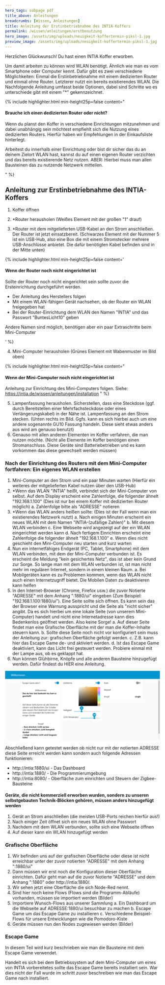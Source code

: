 ```yaml
---
hero_tags: subpage pdf
title_above: Anleitungen
breadcrumbs: [Wissen, Anleitungen]
title: Anleitung der Erstinbetriebnahme des INTIA-Koffers
permalink: /wissen/anleitungen/erstbenutzung
hero_image: /assets/img/uploads/neuigkeit-koffertermin-piksl-1.jpg
preview_image: /assets/img/uploads/neuigkeit-koffertermin-piksl-1.jpg
---
```


<!--StartFragment-->

Herzlichen Glückwunsch! Du hast einen INTIA Koffer erworben.

Um damit arbeiten zu können wird WLAN benötigt. Ähnlich wie man es vom Smartphone oder Computer kennt. Dafür gibt es zwei verschiedene Möglichkeiten: Einmal die Erstinbetriebnahme mit einem dedizierten Router und einmal ohne Router. Letzterer nutzt ein bereits existierendes WLAN. Die Nachfolgende Anleitung umfasst beide Optionen, dabei sind Schritte wo es unterschiede gibt mit einem "\*" gekennzeichnet.

{% include highlighter.html min-height25p=false content="

#### Brauche ich einen dedizierten Router oder nicht?

Wenn du planst den Koffer in verschiedene Einrichtungen mitzunehmen und dabei unabhängig sein möchtest empfiehlt sich die Nutzung eines dedizierten Routers. Hierfür haben wir Empfehlungen in der Einkaufsliste hinterlegt.

Arbeitest du innerhalb einer Einrichtung oder bist dir sicher das du an deinem Zielort WLAN hast, kannst du auf einen eigenen Router verzichten und das bereits existierende Netz nutzen. ABER: Hierbei muss man allen Bausteinen das zu nutzende Netzwerk mitteilen.

" %}

## Anleitung zur Erstinbetriebnahme des INTIA-Koffers  

1. Koffer öffnen

2. \*Router herausholen
   (Weißes Element mit der großen "1" drauf)
3. \*Router mit dem mitgelieferten USB-Kabel an den Strom anschließen. Der Router ist jetzt einsatzbereit.
   (Schwarzes Element mit der Nummer 5 ist ein USB-Hub, also eine Box die mit einem Stromstecker mehrere USB-Anschlüsse anbietet. Die dafür benötigten Kabel befinden sind in der Mitte unten)

{% include highlighter.html min-height25p=false content='

#### Wenn der Router noch nicht eingerichtet ist

Sollte der Router noch nicht eingerichtet sein sollte zuvor die Ersteinrichtung durchgeführt werden.

- Der Anleitung des Herstellers folgen
- Mit einem WLAN-fähigen Gerät nachsehen, ob der Router ein WLAN freigegeben hat
- Bei der Router-Einrichtung dem WLAN den Namen "INTIA" und das Passwort "BuntesLicht10" geben

Andere Namen sind möglich, benötigen aber ein paar Extraschritte beim Mini-Computer

' %}

4. Mini-Computer herausholen
   (Grünes Element mit Wabenmuster im Bild oben)

{% include highlighter.html min-height25p=false content="

#### Wenn der Mini-Computer noch nicht eingerichtet ist

Anleitung zur Einrichtung des Mini-Computers folgen. Siehe: https://intia.de/wissen/anleitungen/installation
" %}

5. Lampenfassung herausholen. Sicherstellen, dass eine Steckdose (ggf. durch Bereitstellen einer Mehrfachsteckdose oder eines Verlängerungskabel) in der Nähe ist. Lampenfassung an den Strom stecken.
   (Unten rechts im Bild. Ggfs. kann es sich hierbei auch um eine andere sogenannte GU10 Fassung handeln. Diese sieht etwas anders aus wird am genauso benutzt)
6. Genauso mit allen anderen Elementen im Koffer verfahren, die man nutzen möchte.
   (Nicht alle Elemente im Koffer benötigen einen Stromanschluss. Diese Geräte sind Batteriebetrieben und es kann vorkommen das diese gewechselt werden müssen)

### Nach der Einrichtung des Routers mit dem Mini-Computer fortfahren: Ein eigenes WLAN erstellen

1. Mini-Computer an den Strom und ein paar Minuten warten
   (Hierfür ein weiteres der mitgelieferten Kabel nutzen über den USB-Hub)
2. \*Wenn das WLAN "INTIA" heißt, verbindet sich der Mini-Computer von selbst. Auf dem Display erscheint eine Zahlenfolge, die folgender ähnelt "192.168.1.100"
   (Dies ist nur bei einem Koffer mit dedizierten Router möglich)
   a. Zahlenfolge bitte als "ADRESSE" notieren
3. \*Wenn das WLAN anders heißen sollte:
   (Dies ist der Fall wenn man ein existierendes Netzwerk nutzt)
   a. Nach einigen Minuten erscheint ein neues WLAN mit dem Namen "INTIA-(zufällige Zahlen)"
   b. Mit diesem WLAN verbinden
   c. Eine Webseite wird angezeigt auf der ein WLAN eingerichtet werden kann
   d. Nach fertigem Einrichten erscheint eine Zahlenfolge die folgender ähnelt "192.168.1.100"
   e. Wenn dies nicht geschieht den Mini-Computer neu starten und kurz warten
4. Nun ein internetfähiges Endgerät (PC, Tablet, Smartphone) mit dem WLAN verbinden, mit dem der Mini-Computer verbunden ist. Es erscheint die Meldung "kein gesichertes Netz", das ist aber kein Grund zur Sorge. So lange man mit dem WLAN verbunden ist, ist man nicht mehr im regulären Internet, sondern in einem kleinen Raum.
   a. Bei Mobilgeräten kann es zu Problemen kommen, wenn das WLAN nicht auch einen Internetzugriff bietet. Die Mobilen Daten zu deaktivieren kann helfen
5. In den Internet-Browser (Chrome, Firefox usw.) die zuvor Notierte "ADRESSE" mit dem Anhang ":1880/ui" eingeben (Zum Beispiel: "192.168.1.100:1880/ui"). Eine Seite sollte sich öffnen. Es kann sein das der Browser eine Warnung ausspricht und die Seite als "nicht sicher" angibt. Da es sich hierbei um eine lokale Seite (von unserem Mini-Computer) handelt und nicht eine Internetadresse kann dies Bedenkenlos geöffnet werden. Also keine Sorge!
   a. Auf dieser Seite findet man eine Grafische Oberfläche mit der man die Koffer-Inhalte steuern kann.
   b. Sollte diese Seite noch nicht vor konfiguriert sein muss der Anleitung zur: grafischen Oberfläche gefolgt werden.
   c. Z.B. kann hier das Escape Game de- und aktiviert werden.
   d. Ist das Escape Game deaktiviert, kann das Licht frei gesteuert werden. Probiere einmal mit der Lampe aus, ob es geklappt hat.
6. Nun können Glühbirne, Knöpfe und alle anderen Bausteine hinzugefügt werden. Dafür findest du HIER eine Anleitung.

![](/assets/img/instructions/intia_nodered_dashboard.png)

Abschließend kann getestet werden ob nicht nur mit der notierten ADRESSE diese Seite erreicht werden kann sondern auch folgende Adressen funktionieren:

- http://intia:1880/ui - Das Dashboard
- http://intia:1880/ - Die Programmierumgebung
- http://intia:8080/ - Oberfläche zum einrichten und Steuern der Zigbee-Bausteine

#### Geräte, die nicht kommerziell erworben wurden, sondern zu unseren selbstgebauten Technik-Blöcken gehören, müssen anders hinzugefügt werden

1. Gerät an Strom anschließen (die meisten USB-Ports reichen hierfür aus!)
2. Nach einiger Zeit öffnet sich ein neues WLAN ohne Passwort
3. Nachdem mit dem WLAN verbunden, sollte sich eine Webseite öffnen
4. Auf dieser kann ein WLAN hinzugefügt werden

### Grafische Oberfläche

1. Wir befinden uns auf der grafischen Oberfläche oder diese ist nicht erreichbar unter der zuvor notierten "ADRESSE" mit dem Anhang ":1880/ui"
2. Dann müssen wir erst noch die Konfiguration dieser Oberfläche einrichten. Dafür geht man auf die zuvor Notierte "ADRESSE" und dem Anhang ":1880" oder http://intia:1880/.
3. Wir sehen jetzt eine Oberfläche die sich Node-Red nennt.
4. Sind hier noch keine Flows (Flows sind die Programm-Abläufe) vorhanden, müssen sie importiert werden (Bilder)
5. Importiere Wunsch-Flows aus unserer Sammlung
   a. Ein Dashboard um die Webseite auf ADRESSE:1880/ui besuchbar zu machen
   b. Escape Game um das Escape Game zu installieren
   c. Verschiedene Beispiel-Flows für unsere Entwicklungen wie die Pomodoro-Kiste
6. Geräte müssen nun den Nodes zugewiesen werden (Bilder)

### Escape Game

In diesem Teil wird kurz beschrieben wie man die Bausteine mit dem Escape Game verwendet.

Handelt es sich bei dem Betriebssystem auf dem Mini-Computer um eines von INTIA vorbereitetes sollte das Escape Game bereits installiert sein. War dies nicht der Fall wurde im schritt zuvor beschreiben wie man das Escape Game nach installiert.

<!--EndFragment-->
